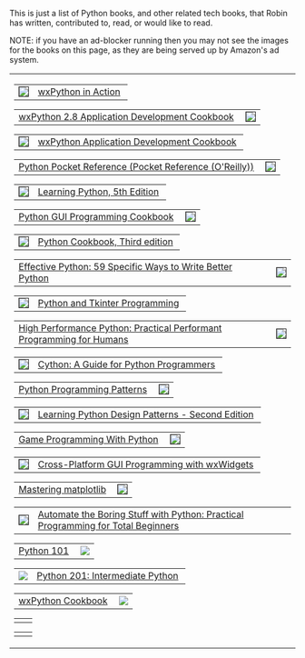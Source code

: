<!--
.. title: wxPython Bookshelf
.. slug: bookshelf
.. date: 2017-07-16 22:17:23 UTC
.. tags: 
.. category: 
.. link: 
.. description: 
.. type: text
-->

This is just a list of Python books, and other related tech books, that
Robin has written, contributed to, read, or would like to read.

<div class="well well-lg">

NOTE: if you have an ad-blocker running then you may not see the images for
the books on this page, as they are being served up by Amazon's ad system.

</div>


<table width="100%" cellspacing="0" cellpadding="8" style="marin:10px;"><tr><td>


<div align="left"><table><tr><td>
<a href="https://www.amazon.com/gp/product/1932394621/ref=as_li_ss_il?ie=UTF8&linkCode=li3&tag=wxpython-20&linkId=694ebf3bdd32e373117dbfeaa68afadc" target="_blank">
<img border="1" src="https://ws-na.amazon-adsystem.com/widgets/q?_encoding=UTF8&ASIN=1932394621&Format=_SL250_&ID=AsinImage&MarketPlace=US&ServiceVersion=20070822&WS=1&tag=wxpython-20" ></a>
</td><td>
<a  href="https://www.amazon.com/gp/product/1932394621/ref=as_li_ss_tl?ie=UTF8&linkCode=ll1&tag=wxpython-20&linkId=a98e121e379b70ffa4cb1aed45e4351e">wxPython in Action</a>&nbsp;
</td></tr></table></div>


<div align="right"><table><tr><td>
<a  href="https://www.amazon.com/gp/product/1849511780/ref=as_li_tl?ie=UTF8&camp=1789&creative=9325&creativeASIN=1849511780&linkCode=as2&tag=wxpython-20&linkId=1a7e1dc2cde2586f9c92d17df56b7e5b">wxPython 2.8 Application Development Cookbook</a>&nbsp;
</td><td>
<a href="https://www.amazon.com/gp/product/1849511780/ref=as_li_ss_il?ie=UTF8&linkCode=li3&tag=wxpython-20&linkId=9e3f6bfcc4cfe44ad2aaa2c24718dcd3" target="_blank">
<img border="1" src="https://ws-na.amazon-adsystem.com/widgets/q?_encoding=UTF8&ASIN=1849511780&Format=_SL250_&ID=AsinImage&MarketPlace=US&ServiceVersion=20070822&WS=1&tag=wxpython-20" >
</td></tr></table></div>



<div align="left"><table><tr><td>
<a href="https://www.amazon.com/gp/product/1785287737/ref=as_li_tl?ie=UTF8&camp=1789&creative=9325&creativeASIN=1785287737&linkCode=as2&tag=wxpython-20&linkId=07bd78a71114d58ac49e6d90669bb5f1">
<img border="1" src="https://ws-na.amazon-adsystem.com/widgets/q?_encoding=UTF8&MarketPlace=US&ASIN=1785287737&ServiceVersion=20070822&ID=AsinImage&WS=1&Format=_SL250_&tag=wxpython-20" ></a>
</td><td>
<a  href="https://www.amazon.com/gp/product/1785287737/ref=as_li_tl?ie=UTF8&camp=1789&creative=9325&creativeASIN=1785287737&linkCode=as2&tag=wxpython-20&linkId=a1fc5f5e08dce0eec16d26a76aca3719">wxPython Application Development Cookbook</a>&nbsp;
</td></tr></table></div>


<div align="right"><table><tr><td>
<a  href="https://www.amazon.com/gp/product/1449357016/ref=as_li_tl?ie=UTF8&camp=1789&creative=9325&creativeASIN=1449357016&linkCode=as2&tag=wxpython-20&linkId=03e2d082fd23dcbdb0581a9119f42e44">Python Pocket Reference (Pocket Reference (O'Reilly))</a>&nbsp;
</td><td>
<a href="https://www.amazon.com/gp/product/1449357016/ref=as_li_tl?ie=UTF8&camp=1789&creative=9325&creativeASIN=1449357016&linkCode={{linkCode}}&tag=wxpython-20&linkId={{link_id}}">
<img border="1" src="https://ws-na.amazon-adsystem.com/widgets/q?_encoding=UTF8&MarketPlace=US&ASIN=1449357016&ServiceVersion=20070822&ID=AsinImage&WS=1&Format=_SL250_&tag=wxpython-20" ></a>
</td></tr></table>


<div align="left"><table><tr><td>
<a href="https://www.amazon.com/gp/product/1449355730/ref=as_li_tl?ie=UTF8&camp=1789&creative=9325&creativeASIN=1449355730&linkCode=as2&tag=wxpython-20&linkId=6fb26dbf746e98fc57da98b33f6de82d">
<img border="1" src="https://ws-na.amazon-adsystem.com/widgets/q?_encoding=UTF8&MarketPlace=US&ASIN=1449355730&ServiceVersion=20070822&ID=AsinImage&WS=1&Format=_SL250_&tag=wxpython-20" ></a>
</td><td>
<a  href="https://www.amazon.com/gp/product/1449355730/ref=as_li_tl?ie=UTF8&camp=1789&creative=9325&creativeASIN=1449355730&linkCode=as2&tag=wxpython-20&linkId=5a5aade43b53caaf7e741442cd372e1b">Learning Python, 5th Edition</a>&nbsp;
</td></tr></table></div>


<div align="right"><table><tr><td>
<a  href="https://www.amazon.com/gp/product/1785283758/ref=as_li_tl?ie=UTF8&camp=1789&creative=9325&creativeASIN=1785283758&linkCode=as2&tag=wxpython-20&linkId=52ccdfa290d298b0fc634000e09f2abd">Python GUI Programming Cookbook</a>&nbsp;
</td><td>
<a href="https://www.amazon.com/gp/product/1785283758/ref=as_li_tl?ie=UTF8&camp=1789&creative=9325&creativeASIN=1785283758&linkCode=as2&tag=wxpython-20&linkId=1f5b22c192b1c0f18d5ec26dac342ea4">
<img border="1" src="https://ws-na.amazon-adsystem.com/widgets/q?_encoding=UTF8&MarketPlace=US&ASIN=1785283758&ServiceVersion=20070822&ID=AsinImage&WS=1&Format=_SL250_&tag=wxpython-20" ></a>
</td></tr></table></div>


<div align="left"><table><tr><td>
<a href="https://www.amazon.com/gp/product/1449340377/ref=as_li_tl?ie=UTF8&camp=1789&creative=9325&creativeASIN=1449340377&linkCode=as2&tag=wxpython-20&linkId=595623127fc2e7e79f741ab89e59b30e">
<img border="1" src="https://ws-na.amazon-adsystem.com/widgets/q?_encoding=UTF8&MarketPlace=US&ASIN=1449340377&ServiceVersion=20070822&ID=AsinImage&WS=1&Format=_SL250_&tag=wxpython-20" ></a>
</td><td>
<a  href="https://www.amazon.com/gp/product/1449340377/ref=as_li_tl?ie=UTF8&camp=1789&creative=9325&creativeASIN=1449340377&linkCode=as2&tag=wxpython-20&linkId=225c0a3443849c1d98499dd0164749d5">Python Cookbook, Third edition</a>&nbsp;
</td></tr></table></div>


<div align="right"><table><tr><td>
<a  href="https://www.amazon.com/gp/product/0134034287/ref=as_li_tl?ie=UTF8&camp=1789&creative=9325&creativeASIN=0134034287&linkCode=as2&tag=wxpython-20&linkId=1f413afddaa98f68ce94aa2852b6aa8d">Effective Python: 59 Specific Ways to Write Better Python</a>&nbsp;
</td><td>
<a href="https://www.amazon.com/gp/product/0134034287/ref=as_li_tl?ie=UTF8&camp=1789&creative=9325&creativeASIN=0134034287&linkCode=as2&tag=wxpython-20&linkId=6a7c441ead49477b7606bd273118fdff">
<img border="1" src="https://ws-na.amazon-adsystem.com/widgets/q?_encoding=UTF8&MarketPlace=US&ASIN=0134034287&ServiceVersion=20070822&ID=AsinImage&WS=1&Format=_SL250_&tag=wxpython-20" ></a>
</td></tr></table></div>


<div align="left"><table><tr><td>
<a href="https://www.amazon.com/gp/product/1884777813/ref=as_li_tl?ie=UTF8&camp=1789&creative=9325&creativeASIN=1884777813&linkCode=as2&tag=wxpython-20&linkId=75088e115962ddbf1dede08757d34760">
<img border="1" src="https://ws-na.amazon-adsystem.com/widgets/q?_encoding=UTF8&MarketPlace=US&ASIN=1884777813&ServiceVersion=20070822&ID=AsinImage&WS=1&Format=_SL250_&tag=wxpython-20" ></a>
</td><td>
<a  href="https://www.amazon.com/gp/product/1884777813/ref=as_li_tl?ie=UTF8&camp=1789&creative=9325&creativeASIN=1884777813&linkCode=as2&tag=wxpython-20&linkId=b1fe69065b5f51059ba475a5bc564b27">Python and Tkinter Programming</a>&nbsp;
</td></tr></table></div>


<div align="right"><table><tr><td>
<a  href="https://www.amazon.com/gp/product/1449361595/ref=as_li_tl?ie=UTF8&camp=1789&creative=9325&creativeASIN=1449361595&linkCode=as2&tag=wxpython-20&linkId=a4649cc24c8ea6ea9180cc704a67a0e2">High Performance Python: Practical Performant Programming for Humans</a>&nbsp;
</td><td>
<a href="https://www.amazon.com/gp/product/1449361595/ref=as_li_tl?ie=UTF8&camp=1789&creative=9325&creativeASIN=1449361595&linkCode=as2&tag=wxpython-20&linkId=9a228bbd1f37eeeb39ca47ec98885465">
<img border="1" src="https://ws-na.amazon-adsystem.com/widgets/q?_encoding=UTF8&MarketPlace=US&ASIN=1449361595&ServiceVersion=20070822&ID=AsinImage&WS=1&Format=_SL250_&tag=wxpython-20" ></a>
</td></tr></table></div>


<div align="left"><table><tr><td>
<a href="https://www.amazon.com/gp/product/1491901551/ref=as_li_tl?ie=UTF8&camp=1789&creative=9325&creativeASIN=1491901551&linkCode=as2&tag=wxpython-20&linkId=69d6d30b0b03e6be70169e6f97ede8c2">
<img border="1" src="https://ws-na.amazon-adsystem.com/widgets/q?_encoding=UTF8&MarketPlace=US&ASIN=1491901551&ServiceVersion=20070822&ID=AsinImage&WS=1&Format=_SL250_&tag=wxpython-20" ></a>
</td><td>
<a  href="https://www.amazon.com/gp/product/1491901551/ref=as_li_tl?ie=UTF8&camp=1789&creative=9325&creativeASIN=1491901551&linkCode=as2&tag=wxpython-20&linkId=c64934e472fff171a9a198b1195845c3">Cython: A Guide for Python Programmers</a>&nbsp;
</td></tr></table></div>


<div align="right"><table><tr><td>
<a  href="https://www.amazon.com/gp/product/0130409561/ref=as_li_tl?ie=UTF8&camp=1789&creative=9325&creativeASIN=0130409561&linkCode=as2&tag=wxpython-20&linkId=596356a417a25569c4bead2b47ccf691">Python Programming Patterns</a>&nbsp;
</td><td>
<a href="https://www.amazon.com/gp/product/0130409561/ref=as_li_tl?ie=UTF8&camp=1789&creative=9325&creativeASIN=0130409561&linkCode=as2&tag=wxpython-20&linkId=303b6c0e800e70b4455faf998ce9ddc8">
<img border="1" src="https://ws-na.amazon-adsystem.com/widgets/q?_encoding=UTF8&MarketPlace=US&ASIN=0130409561&ServiceVersion=20070822&ID=AsinImage&WS=1&Format=_SL250_&tag=wxpython-20" ></a>
</td></tr></table></div>


<div align="left"><table><tr><td>
<a href="https://www.amazon.com/gp/product/1449340377/ref=as_li_tl?ie=UTF8&camp=1789&creative=9325&creativeASIN=1449340377&linkCode=as2&tag=wxpython-20&linkId=595623127fc2e7e79f741ab89e59b30e">
<img border="1" src="https://ws-na.amazon-adsystem.com/widgets/q?_encoding=UTF8&MarketPlace=US&ASIN=1449340377&ServiceVersion=20070822&ID=AsinImage&WS=1&Format=_SL250_&tag=wxpython-20" ></a>
</td><td>
<a  href="https://www.amazon.com/gp/product/178588803X/ref=as_li_tl?ie=UTF8&camp=1789&creative=9325&creativeASIN=178588803X&linkCode=as2&tag=wxpython-20&linkId=458b0931eab96316cc3270272fff4e24">Learning Python Design Patterns - Second Edition</a>&nbsp;
</td></tr></table></div>


<div align="right"><table><tr><td>
<a  href="https://www.amazon.com/gp/product/1584502584/ref=as_li_tl?ie=UTF8&camp=1789&creative=9325&creativeASIN=1584502584&linkCode=as2&tag=wxpython-20&linkId=66c846ba8bc3870643216fa10e45b954">Game Programming With Python</a>&nbsp;
</td><td>
<a href="https://www.amazon.com/gp/product/1584502584/ref=as_li_tl?ie=UTF8&camp=1789&creative=9325&creativeASIN=1584502584&linkCode=as2&tag=wxpython-20&linkId=6d376a165520eab59847557db487734a">
<img border="1" src="https://ws-na.amazon-adsystem.com/widgets/q?_encoding=UTF8&MarketPlace=US&ASIN=1584502584&ServiceVersion=20070822&ID=AsinImage&WS=1&Format=_SL250_&tag=wxpython-20" ></a>
</td></tr></table></div>


<div align="left"><table><tr><td>
<a href="https://www.amazon.com/gp/product/0131473816/ref=as_li_tl?ie=UTF8&camp=1789&creative=9325&creativeASIN=0131473816&linkCode={{linkCode}}&tag=wxpython-20&linkId={{link_id}}">
<img border="1" src="https://ws-na.amazon-adsystem.com/widgets/q?_encoding=UTF8&MarketPlace=US&ASIN=0131473816&ServiceVersion=20070822&ID=AsinImage&WS=1&Format=_SL250_&tag=wxpython-20" ></a>
</td><td>
<a  href="https://www.amazon.com/gp/product/0131473816/ref=as_li_tl?ie=UTF8&camp=1789&creative=9325&creativeASIN=0131473816&linkCode={{linkCode}}&tag=wxpython-20&linkId={{link_id}}">Cross-Platform GUI Programming with wxWidgets</a>&nbsp;
</td></tr></table></div>


<div align="right"><table><tr><td>
<a  href="https://www.amazon.com/gp/product/1783987545/ref=as_li_tl?ie=UTF8&camp=1789&creative=9325&creativeASIN=1783987545&linkCode=as2&tag=wxpython-20&linkId=b1c0121502203525dd31220960970654">Mastering matplotlib</a>&nbsp;
</td><td>
<a href="https://www.amazon.com/gp/product/1783987545/ref=as_li_tl?ie=UTF8&camp=1789&creative=9325&creativeASIN=1783987545&linkCode=as2&tag=wxpython-20&linkId=71aa9dcb5154bb14f8b442126f5489b3">
<img border="1" src="https://ws-na.amazon-adsystem.com/widgets/q?_encoding=UTF8&MarketPlace=US&ASIN=1783987545&ServiceVersion=20070822&ID=AsinImage&WS=1&Format=_SL250_&tag=wxpython-20" ></a>
</td></tr></table></div>


<div align="left"><table><tr><td>
<a href="https://www.amazon.com/gp/product/1593275994/ref=as_li_tl?ie=UTF8&camp=1789&creative=9325&creativeASIN=1593275994&linkCode=as2&tag=wxpython-20&linkId=5308b6d393c4bc3df1f0db6a7fe3c744">
<img border="1" src="https://ws-na.amazon-adsystem.com/widgets/q?_encoding=UTF8&MarketPlace=US&ASIN=1593275994&ServiceVersion=20070822&ID=AsinImage&WS=1&Format=_SL250_&tag=wxpython-20" ></a>
</td><td>
<a  href="https://www.amazon.com/gp/product/1593275994/ref=as_li_tl?ie=UTF8&camp=1789&creative=9325&creativeASIN=1593275994&linkCode=as2&tag=wxpython-20&linkId=56a33c65d63533e8185d6581793bc2ef">Automate the Boring Stuff with Python: Practical Programming for Total Beginners</a>&nbsp;
</td></tr></table></div>


<div align="right"><table><tr><td>
<a  href="https://www.amazon.com/gp/product/0996062815/ref=as_li_tl?ie=UTF8&camp=1789&creative=9325&creativeASIN=0996062815&linkCode=as2&tag=wxpython-20&linkId=7a29068bd12aed211d9fdcc9e21744a0">Python 101</a>&nbsp;
</td><td>
<a href="https://www.amazon.com/gp/product/0996062815/ref=as_li_tl?ie=UTF8&camp=1789&creative=9325&creativeASIN=0996062815&linkCode=as2&tag=wxpython-20&linkId=6f3776ca5ad837d44279058efde5281b">
<img border="0" src="https://ws-na.amazon-adsystem.com/widgets/q?_encoding=UTF8&MarketPlace=US&ASIN=0996062815&ServiceVersion=20070822&ID=AsinImage&WS=1&Format=_SL250_&tag=wxpython-20" ></a>
</td></tr></table></div>


<div align="left"><table><tr><td>
<a href="https://www.amazon.com/gp/product/B01LMUAYSO/ref=as_li_tl?ie=UTF8&camp=1789&creative=9325&creativeASIN=B01LMUAYSO&linkCode=as2&tag=wxpython-20&linkId=8ac13ee4a153a4a7f77e7d1405af78d6">
<img border="0" src="https://ws-na.amazon-adsystem.com/widgets/q?_encoding=UTF8&MarketPlace=US&ASIN=B01LMUAYSO&ServiceVersion=20070822&ID=AsinImage&WS=1&Format=_SL250_&tag=wxpython-20" ></a>
</td><td>
<a  href="https://www.amazon.com/gp/product/B01LMUAYSO/ref=as_li_tl?ie=UTF8&camp=1789&creative=9325&creativeASIN=B01LMUAYSO&linkCode=as2&tag=wxpython-20&linkId=3410ace32528d209534192d9dabfd6a2">Python 201: Intermediate Python</a>&nbsp;
</td></tr></table></div>


<div align="right"><table><tr><td>
<a  href="https://www.amazon.com/gp/product/B01MZ4NGHS/ref=as_li_tl?ie=UTF8&camp=1789&creative=9325&creativeASIN=B01MZ4NGHS&linkCode=as2&tag=wxpython-20&linkId=3410ace32528d209534192d9dabfd6a2">wxPython Cookbook</a>&nbsp;
</td><td>
<a href="https://www.amazon.com/gp/product/B01MZ4NGHS/ref=as_li_tl?ie=UTF8&camp=1789&creative=9325&creativeASIN=B01MZ4NGHS&linkCode=as2&tag=wxpython-20&linkId=8ac13ee4a153a4a7f77e7d1405af78d6">
<img border="0" src="https://ws-na.amazon-adsystem.com/widgets/q?_encoding=UTF8&MarketPlace=US&ASIN=B01MZ4NGHS&ServiceVersion=20070822&ID=AsinImage&WS=1&Format=_SL250_&tag=wxpython-20" ></a>
</td></tr></table></div>



<div align="left"><table><tr><td>
</td><td>
</td></tr></table></div>


<div align="right"><table><tr><td>
</td><td>
</td></tr></table></div>


